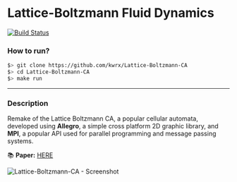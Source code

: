 # Lattice-Boltzmann Fluid Dynamics
[![Build Status](https://travis-ci.com/kwrx/Lattice-Boltzmann-CA.svg?branch=master)](https://travis-ci.com/kwrx/Lattice-Boltzmann-CA)



### How to run?
```sh
$> git clone https://github.com/kwrx/Lattice-Boltzmann-CA
$> cd Lattice-Boltzmann-CA
$> make run
```

-------------------------------------------------------

### Description
Remake of the Lattice Boltzmann CA, a popular cellular automata, developed using **Allegro**, a simple cross platform 2D graphic library, and **MPI**, a popular API used for parallel programming and message passing systems.

:books: **Paper:** [HERE](docs/APSD.pdf)

![Lattice-Boltzmann-CA - Screenshot](/docs/anim.png)

